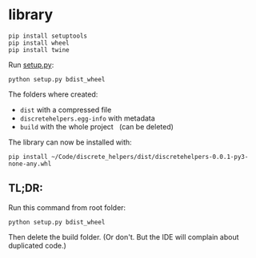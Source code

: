 # library


``` 
pip install setuptools
pip install wheel
pip install twine
```

Run [setup.py](../setup.py):<br>
```
python setup.py bdist_wheel
```

The folders where created:
* `dist` with a compressed file
* `discretehelpers.egg-info` with metadata
* `build` with the whole project &nbsp; (can be deleted)

The library can now be installed with:

```
pip install ~/Code/discrete_helpers/dist/discretehelpers-0.0.1-py3-none-any.whl
```

## TL;DR:

Run this command from root folder:<br>
```
python setup.py bdist_wheel
```

Then delete the build folder. (Or don't. But the IDE will complain about duplicated code.)
